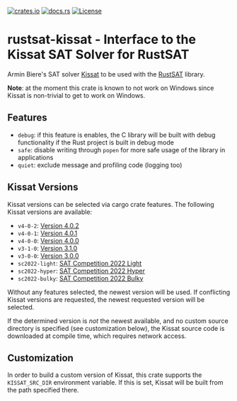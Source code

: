 [![crates.io](https://img.shields.io/crates/v/rustsat-kissat?style=for-the-badge)](https://crates.io/crates/rustsat-kissat)
[![docs.rs](https://img.shields.io/docsrs/rustsat-kissat?style=for-the-badge)](https://docs.rs/rustsat-kissat)
[![License](https://img.shields.io/crates/l/rustsat-kissat?style=for-the-badge)](../LICENSE)

<!-- cargo-rdme start -->

# rustsat-kissat - Interface to the Kissat SAT Solver for RustSAT

Armin Biere's SAT solver [Kissat](https://github.com/arminbiere/kissat) to be used with the [RustSAT](https://github.com/chrjabs/rustsat) library.

**Note**: at the moment this crate is known to not work on Windows since Kissat is non-trivial to get to work on Windows.

## Features

- `debug`: if this feature is enables, the C library will be built with debug functionality if the Rust project is built in debug mode
- `safe`: disable writing through `popen` for more safe usage of the library in applications
- `quiet`: exclude message and profiling code (logging too)

## Kissat Versions

Kissat versions can be selected via cargo crate features.
The following Kissat versions are available:
- `v4-0-2`: [Version 4.0.2](https://github.com/arminbiere/kissat/releases/tag/rel-4.0.2)
- `v4-0-1`: [Version 4.0.1](https://github.com/arminbiere/kissat/releases/tag/rel-4.0.1)
- `v4-0-0`: [Version 4.0.0](https://github.com/arminbiere/kissat/releases/tag/rel-4.0.0)
- `v3-1-0`: [Version 3.1.0](https://github.com/arminbiere/kissat/releases/tag/rel-3.1.0)
- `v3-0-0`: [Version 3.0.0](https://github.com/arminbiere/kissat/releases/tag/rel-3.0.0)
- `sc2022-light`: [SAT Competition 2022 Light](https://github.com/arminbiere/kissat/releases/tag/sc2022-light)
- `sc2022-hyper`: [SAT Competition 2022 Hyper](https://github.com/arminbiere/kissat/releases/tag/sc2022-hyper)
- `sc2022-bulky`: [SAT Competition 2022 Bulky](https://github.com/arminbiere/kissat/releases/tag/sc2022-bulky)

Without any features selected, the newest version will be used.
If conflicting Kissat versions are requested, the newest requested version will be selected.

If the determined version is _not_ the newest available, and no custom source directory is
specified (see customization below), the Kissat source code is downloaded at compile time,
which requires network access.

## Customization

In order to build a custom version of Kissat, this crate supports the `KISSAT_SRC_DIR`
environment variable.
If this is set, Kissat will be built from the path specified there.

<!-- cargo-rdme end -->
